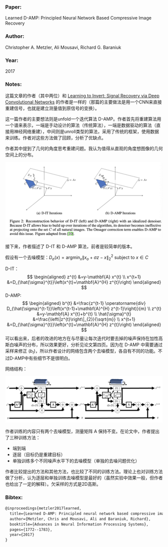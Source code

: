 ### Paper:

Learned D-AMP: Principled Neural Network Based Compressive Image Recovery

### Author:

Christopher A. Metzler, Ali Mousavi, Richard G. Baraniuk

### Year:

2017

### Notes:

这篇文章的作者（其中两位）和 [Learning to Invert: Signal Recovery via Deep Convolutional Networks](learning-to-invert-signal-recovery-via-deep-convolutional-networks.md) 的作者是一样的（那篇的主要做法是用一个CNN来直接重建信号，也就是建立测量值到原信号的变换）。

这一篇作者的主要想法则是unfold一个迭代算法 D-AMP。作者首先将重建算法用一个谱来表示，一端是手动设计的算法（传统算法），一端是数据驱动的算法（直接用神经网络重建），中间则是unroll类型的算法，采用了传统的框架，使用数据来训练。作者对这些方法做了回顾，分析了优缺点。

作者其中提到了几何的角度思考重建问题。我认为值得从直观的角度想图像的几何空间上的分布。

![](https://raw.githubusercontent.com/Theodore-PKU/pictures/master/%E6%88%AA%E5%B1%8F2019-12-25%E4%B8%8B%E5%8D%881.36.12.png)

接下来，作者描述了 D-IT 和 D-AMP 算法，前者是较简单的版本。

假设有一个去噪模型：$D_{\sigma}(x)=\operatorname{argmin}_{x}\left\|x_{o}+\sigma z-x\right\|_{2}^{2} \text { subject to } x \in C$

D-IT：
$$
\begin{aligned}
z^{t} &=y-\mathbf{A} x^{t} \\
x^{t+1} &=D_{\hat{\sigma}^{t}}\left(x^{t}+\mathbf{A}^{H} z^{t}\right)
\end{aligned}
$$
D-AMP:
$$
\begin{aligned}
b^{t} &=\frac{z^{t-1} \operatorname{div} D_{\hat{\sigma}^{t-1}}\left(x^{t-1}+\mathbf{A}^{H} z^{t-1}\right)}{m} \\
z^{t} &=y-\mathbf{A} x^{t}+b^{t} \\
\hat{\sigma}^{t} &=\frac{\left\|z^{t}\right\|_{2}}{\sqrt{m}} \\
x^{t+1} &=D_{\hat{\sigma}^{t}}\left(x^{t}+\mathbf{A}^{H} z^{t}\right)
\end{aligned}
$$
可以看出来，后者的改进的地方在与尽量让每次迭代时要去掉的噪声保持在加性高斯白噪声的分布，所以效果更好，分析见论文第四页。因为在 D-AMP 中需要通过采样来修正 ($b_t$)，所以作者设计的网络包含两个去噪模型，各自有不同的功能。不过D-AMP中有些细节不是很明白。

网络结构：

![](https://raw.githubusercontent.com/Theodore-PKU/pictures/master/%E6%88%AA%E5%B1%8F2019-12-25%E4%B8%8B%E5%8D%881.36.22.png)

作者训练的内容只有两个去噪模型，测量矩阵 A 保持不变。在论文中，作者提出了三种训练方法：

- 端到端
- 逐层（目标仍是重建目标）
- 单独训练多个不同噪声水平下的去噪模型（单独的去噪问题优化）

作者比较提出的方法和其他方法，也比较了不同的训练方法。理论上也对训练方法做了分析，认为逐层和单独训练去噪模型是最好的（虽然实验中效果一般，但作者也给出了一定的解释）。欠采样的方式是2D高斯。

### Bibtex:

```latex
@inproceedings{metzler2017learned,
  title={Learned D-AMP: Principled neural network based compressive image recovery},
  author={Metzler, Chris and Mousavi, Ali and Baraniuk, Richard},
  booktitle={Advances in Neural Information Processing Systems},
  pages={1772--1783},
  year={2017}
}
```